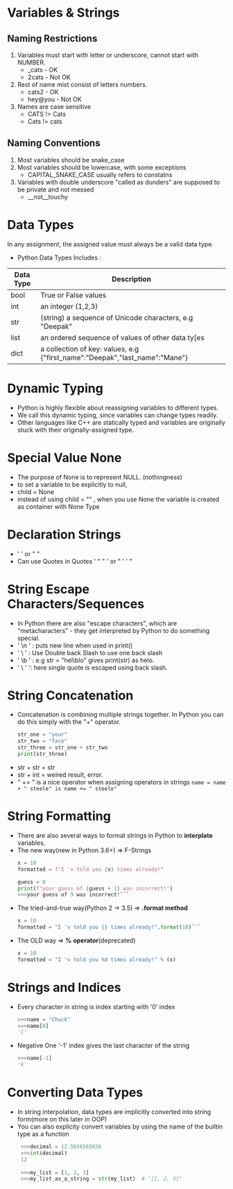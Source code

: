 # Variables & Strings

## Naming Restrictions
1. Variables must start with letter or underscore, cannot start with NUMBER.
   - _cats - OK
   - 2cats - Not OK
2. Rest of name mist consist of letters numbers.
   - cats2 - OK
   - hey@you - Not OK
3. Names are case sensitive
   - CATS != Cats
   - Cats != cats
   
   
## Naming Conventions
1. Most variables should be snake_case
2. Most variables should be lowercase, with some exceptions
   - CAPITAL_SNAKE_CASE usually refers to constatns
3. Variables with double underscore "called as dunders" are supposed to be private and not messed
   - __not__touchy


# Data Types
In any assignment, the assigned value must always be a valid data type.
- Python Data Types Includes :

|<b>Data Type<b/>|<b>Description<b/>|
|---|---|
|bool|True or False values|
|int|an integer (1,2,3)|
|str|(string) a sequence of Unicode characters, e.g "Deepak"|
|list|an ordered sequence of values of other data ty[es|
|dict|a collection of key: values, e.g {"first_name":"Deepak","last_name":"Mane"}|


# Dynamic Typing
- Python is highly flexible about reassigning variables to different types.
- We call this dynamic typing, since variables can change types readily.
- Other languages like C++ are statically typed and variables are originally stuck with their originally-assigned type.

# Special Value None
- The purpose of None is to represent NULL. (nothingness)
- to set a variable to be explicitly to null,
- child = None
- instead of using child = "" , when you use None the variable is created as container with None Type

# Declaration Strings
- ' ' or " "
- Can use Quotes in Quotes ' " " ' or "  ' ' "

# String Escape Characters/Sequences
- In Python there are also "escape characters", which are "metacharacters" - they get interpreted by Python to do something special.
- ' \n ' : puts new line when used in print()
- ' \\ ' : Use Double back Slash to use one back slash
- ' \b ' : e.g str = "hel\blo" gives print(str) as helo.
- ' \ ' ': here single quote is escaped using back slash.

# String Concatenation
- Concatenation is combining multiple strings together. In Python you can do this simply with the "+" operator.
    ```python
    str_one = "your"
    str_two = "face"
    str_three = str_one + str_two
    print(str_three)
    ```
- str + str = str
- str + int = weired result, error.
- " += " is a nice operator when assigning operators in strings
    ```name = name + " steele" is name += " steele"```

# String Formatting
- There are also several ways to format strings in Python to <b>interplate</b> variables.
- The new way(new in Python 3.6+) => F-Strings
  ```python 
  x = 10
  formatted = f"I 'v told you {x} times already!"
  
  guess = 8
  print(f"your guess of {guess + 1} was incorrect!")
  >>>your guess of 9 was incorrect!```

- The tried-and-true way(Python 2 -> 3.5) => <b>.format method</b>
  ```python 
  x = 10
  formatted = "I 'v told you {} times already!".format(10)```
  

- The OLD way => <b>% operator</b>(deprecated)
  ```python 
  x = 10
  formatted = "I 'v told you %d times already!" % (x)
  ```

# Strings and Indices
- Every character in string is index starting with '0' index
  ```python 
  >>>name = "Chuck"
  >>>name[0]
  'C'
  ```
- Negative One '-1' index gives the last character of the string
  ```python
  >>>name[-1]
  'k'
  ```
# Converting Data Types
- In string interpolation, data types are implicitly converted into  string form(more on this later in OOP)
- You can also explicity convert variables by using the name of the builtin type as a function
  ```python
   >>>decimal = 12.5656565656
   >>>int(decimal)
   12
   
   >>>my_list = [1, 2, 3]
   >>>my_list_as_a_string = str(my_list)  # "[1, 2, 3]"
   ```



  